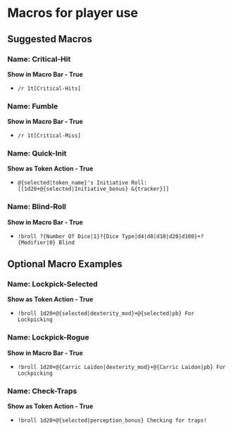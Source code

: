 # Macros for player use

## Suggested Macros

### Name: Critical-Hit
**Show in Macro Bar - True**
* ```/r 1t[Critical-Hits]```

### Name: Fumble
**Show in Macro Bar - True**
* ```/r 1t[Critical-Miss]```

### Name: Quick-Init
**Show as Token Action - True**
* ```@{selected|token_name}'s Initiative Roll: [[1d20+@{selected|Initiative_bonus} &{tracker}]]```

### Name: Blind-Roll
**Show in Macro Bar - True**
* ```!broll ?{Number Of Dice|1}?{Dice Type|d4|d8|d10|d20|d100}+?{Modifier|0} Blind```

## Optional Macro Examples

### Name: Lockpick-Selected
**Show as Token Action - True**
* ```!broll 1d20+@{selected|dexterity_mod}+@{selected|pb} For Lockpicking```

### Name: Lockpick-Rogue
**Show in Macro Bar - True**
* ```!broll 1d20+@{Carric Laidon|dexterity_mod}+@{Carric Laidon|pb} For Lockpicking```

### Name: Check-Traps
**Show as Token Action - True**
* ```!broll 1d20+@{selected|perception_bonus} Checking for traps!```
